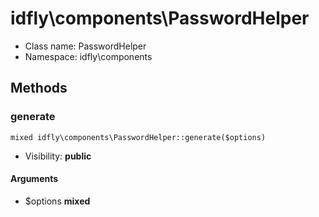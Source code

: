 idfly\components\PasswordHelper
===============






* Class name: PasswordHelper
* Namespace: idfly\components







Methods
-------


### generate

    mixed idfly\components\PasswordHelper::generate($options)





* Visibility: **public**


#### Arguments
* $options **mixed**


